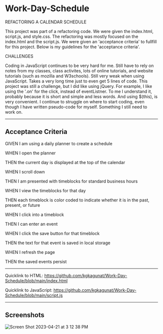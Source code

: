 # Work-Day-Schedule
REFACTORING A CALENDAR SCHEDULE

This project was part of a refactoring code. We were given the index.html, script.js, and style.css. The refactoring was mostly focused on the index.html and the script.js.
We were given an 'acceptance criteria' to fullfill for this project. Below is my guidelines for the 'acceptance criteria'.

CHALLENGES

Coding in JavaScript continues to be very hard for me. Still have to rely on notes from my classes, class activites, lots of online tutorials, and website tutorials (such as mozilla and W3schools).
Still very weak when using JavaScript. Takes a very long time just to even get 5 lines of code. This project was still a challenge, but I did like using jQuery. For example, I like using the '.on' for the click, instead of eventListner. To me I understand it, probably because it is short and simple and less words. And using $(this), is very convenient.
I continue to struggle on where to start coding, even though I have written pseudo-code for myself. Something I still need to work on.

----------------------------------------------------------------------------------------------------

## Acceptance Criteria

GIVEN I am using a daily planner to create a schedule

WHEN I open the planner

THEN the current day is displayed at the top of the calendar

WHEN I scroll down

THEN I am presented with timeblocks for standard business hours

WHEN I view the timeblocks for that day

THEN each timeblock is color coded to indicate whether it is in the past, present, or future

WHEN I click into a timeblock

THEN I can enter an event

WHEN I click the save button for that timeblock

THEN the text for that event is saved in local storage

WHEN I refresh the page

THEN the saved events persist

----------------------------------------------------------------------------------------------------

Quicklink to HTML: https://github.com/kgkagunat/Work-Day-Schedule/blob/main/index.html

Quicklink to JavaScript: https://github.com/kgkagunat/Work-Day-Schedule/blob/main/script.js

----------------------------------------------------------------------------------------------------

## Screenshots

![Screen Shot 2023-04-21 at 3 12 38 PM](https://user-images.githubusercontent.com/127634764/233756218-061dccbd-4115-473e-9299-3f1366372089.png)

